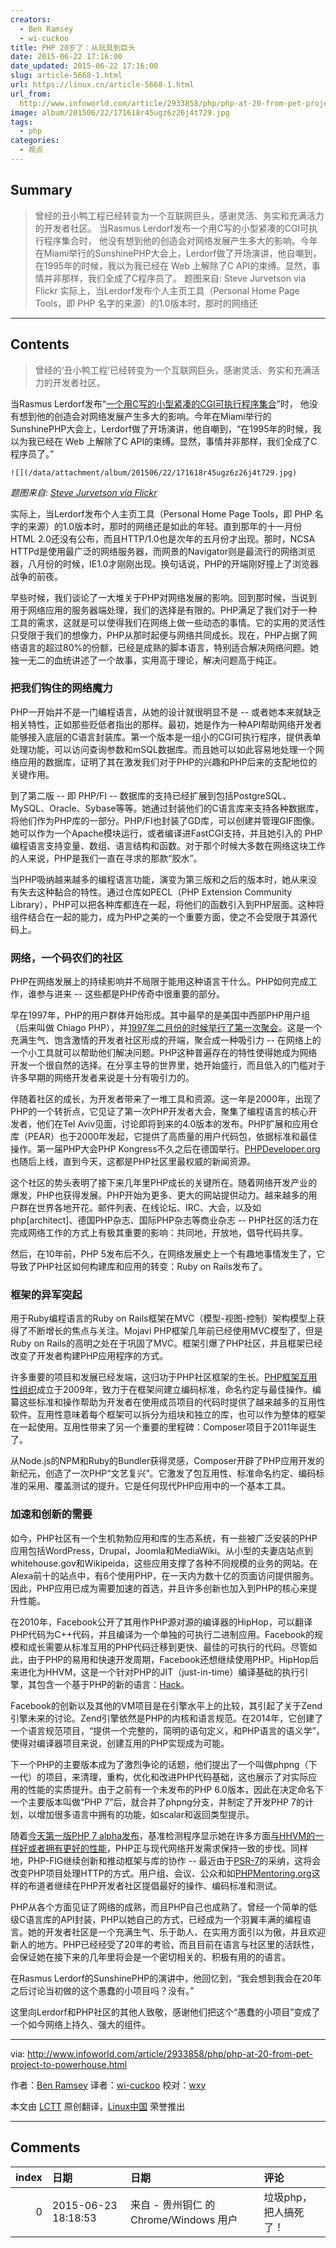 ```yaml
---
creators:
  - Ben Ramsey
  - wi-cuckoo
title: PHP 20岁了：从玩具到巨头
date: 2015-06-22 17:16:00
date_updated: 2015-06-22 17:16:00
slug: article-5668-1.html
url: https://linux.cn/article-5668-1.html
url_from: 
  http://www.infoworld.com/article/2933858/php/php-at-20-from-pet-project-to-powerhouse.html
image: album/201506/22/171618r45ugz6z26j4t729.jpg
tags:
  - php
categories:
  - 观点
---
```


## Summary

> 曾经的丑小鸭工程已经转变为一个互联网巨头，感谢灵活、务实和充满活力的开发者社区。  当Rasmus Lerdorf发布一个用C写的小型紧凑的CGI可执行程序集合时， 他没有想到他的创造会对网络发展产生多大的影响。今年在Miami举行的SunshinePHP大会上，Lerdorf做了开场演讲，他自嘲到，在1995年的时候，我以为我已经在 Web 上解除了C API的束缚。显然，事情并非那样，我们全成了C程序员了。  题图来自: Steve Jurvetson via Flickr 实际上，当Lerdorf发布个人主页工具（Personal Home Page Tools，即 PHP 名字的来源）的1.0版本时，那时的网络还

***

<!-- more -->

## Contents

> 
> 曾经的‘丑小鸭工程’已经转变为一个互联网巨头，感谢灵活、务实和充满活力的开发者社区。
> 
> 
> 

当Rasmus Lerdorf发布“[一个用C写的小型紧凑的CGI可执行程序集合](https://groups.google.com/d/msg/comp.infosystems.www.authoring.cgi/PyJ25gZ6z7A/M9FkTUVDfcwJ)”时， 他没有想到他的创造会对网络发展产生多大的影响。今年在Miami举行的SunshinePHP大会上，Lerdorf做了开场演讲，他自嘲到，“在1995年的时候，我以为我已经在 Web 上解除了C API的束缚。显然，事情并非那样，我们全成了C程序员了。”

`![](/data/attachment/album/201506/22/171618r45ugz6z26j4t729.jpg)`

*题图来自: [Steve Jurvetson via Flickr](https://www.flickr.com/photos/jurvetson/13049862325)*

实际上，当Lerdorf发布个人主页工具（Personal Home Page Tools，即 PHP 名字的来源）的1.0版本时，那时的网络还是如此的年轻。直到那年的十一月份HTML 2.0还没有公布，而且HTTP/1.0也是次年的五月份才出现。那时，NCSA HTTPd是使用最广泛的网络服务器，而网景的Navigator则是最流行的网络浏览器，八月份的时候，IE1.0才刚刚出现。换句话说，PHP的开端刚好撞上了浏览器战争的前夜。

早些时候，我们谈论了一大堆关于PHP对网络发展的影响。回到那时候，当说到用于网络应用的服务器端处理，我们的选择是有限的。PHP满足了我们对于一种工具的需求，这就是可以使得我们在网络上做一些动态的事情。它的实用的灵活性只受限于我们的想像力，PHP从那时起便与网络共同成长。现在，PHP占据了网络语言的超过80%的份额，已经是成熟的脚本语言，特别适合解决网络问题。她独一无二的血统讲述了一个故事，实用高于理论，解决问题高于纯正。

### 把我们钩住的网络魔力

PHP一开始并不是一门编程语言，从她的设计就很明显不是 -- 或者她本来就缺乏相关特性，正如那些贬低者指出的那样。最初，她是作为一种API帮助网络开发者能够接入底层的C语言封装库。第一个版本是一组小的CGI可执行程序，提供表单处理功能，可以访问查询参数和mSQL数据库。而且她可以如此容易地处理一个网络应用的数据库，证明了其在激发我们对于PHP的兴趣和PHP后来的支配地位的关键作用。

到了第二版 -- 即 PHP/FI -- 数据库的支持已经扩展到包括PostgreSQL、MySQL、Oracle、Sybase等等。她通过封装他们的C语言库来支持各种数据库，将他们作为PHP库的一部分。PHP/FI也封装了GD库，可以创建并管理GIF图像。她可以作为一个Apache模块运行，或者编译进FastCGI支持，并且她引入的 PHP 编程语言支持变量、数组、语言结构和函数。对于那个时候大多数在网络这块工作的人来说，PHP是我们一直在寻求的那款“胶水”。

当PHP吸纳越来越多的编程语言功能，演变为第三版和之后的版本时，她从来没有失去这种黏合的特性。通过仓库如PECL（PHP Extension Community Library），PHP可以把各种库都连在一起，将他们的函数引入到PHP层面。这种将组件结合在一起的能力，成为PHP之美的一个重要方面，使之不会受限于其源代码上。

### 网络，一个码农们的社区

PHP在网络发展上的持续影响并不局限于能用这种语言干什么。PHP如何完成工作，谁参与进来 -- 这些都是PHP传奇中很重要的部分。

早在1997年，PHP的用户群体开始形成。其中最早的是美国中西部PHP用户组（后来叫做 Chiago PHP），并[1997年二月份的时候举行了第一次聚会](http://web.archive.org/web/20061215165756/http://chiphpug.php.net/mpug.htm)。这是一个充满生气、饱含激情的开发者社区形成的开端，聚合成一种吸引力 -- 在网络上的一个小工具就可以帮助他们解决问题。PHP这种普遍存在的特性使得她成为网络开发一个很自然的选择。在分享主导的世界里，她开始盛行，而且低入的门槛对于许多早期的网络开发者来说是十分有吸引力的。

伴随着社区的成长，为开发者带来了一堆工具和资源。这一年是2000年，出现了PHP的一个转折点，它见证了第一次PHP开发者大会，聚集了编程语言的核心开发者，他们在Tel Aviv见面，讨论即将到来的4.0版本的发布。PHP扩展和应用仓库（PEAR）也于2000年发起，它提供了高质量的用户代码包，依据标准和最佳操作。第一届PHP大会PHP Kongress不久之后在德国举行。[PHPDeveloper.org](http://www.phpdeveloper.org/)也随后上线，直到今天，这都是PHP社区里最权威的新闻资源。

这个社区的势头表明了接下来几年里PHP成长的关键所在。随着网络开发产业的爆发，PHP也获得发展。PHP开始为更多、更大的网站提供动力。越来越多的用户群在世界各地开花。邮件列表、在线论坛、IRC、大会，以及如php[architect]、德国PHP杂志、国际PHP杂志等商业杂志 -- PHP社区的活力在完成网络工作的方式上有极其重要的影响：共同地，开放地，倡导代码共享。

然后，在10年前，PHP 5发布后不久，在网络发展史上一个有趣地事情发生了，它导致了PHP社区如何构建库和应用的转变：Ruby on Rails发布了。

### 框架的异军突起

用于Ruby编程语言的Ruby on Rails框架在MVC（模型-视图-控制）架构模型上获得了不断增长的焦点与关注。Mojavi PHP框架几年前已经使用MVC模型了，但是Ruby on Rails的高明之处在于巩固了MVC。框架引爆了PHP社区，并且框架已经改变了开发者构建PHP应用程序的方式。

许多重要的项目和发展已经发端，这归功于PHP社区框架的生长。[PHP框架互用性组织](http://www.php-fig.org/)成立于2009年，致力于在框架间建立编码标准，命名约定与最佳操作。编纂这些标准和操作帮助为开发者在使用成员项目的代码时提供了越来越多的互用性软件。互用性意味着每个框架可以拆分为组块和独立的库，也可以作为整体的框架在一起使用。互用性带来了另一个重要的里程碑：Composer项目于2011年诞生了。

从Node.js的NPM和Ruby的Bundler获得灵感，Composer开辟了PHP应用开发的新纪元，创造了一次PHP“文艺复兴”。它激发了包互用性、标准命名约定、编码标准的采用、覆盖测试的提升。它是任何现代PHP应用中的一个基本工具。

### 加速和创新的需要

如今，PHP社区有一个生机勃勃应用和库的生态系统，有一些被广泛安装的PHP应用包括WordPress，Drupal，Joomla和MediaWiki。从小型的夫妻店站点到whitehouse.gov和Wikipeida，这些应用支撑了各种不同规模的业务的网站。在Alexa前十的站点中，有6个使用PHP，在一天内为数十亿的页面访问提供服务。因此，PHP应用已成为需要加速的首选，并且许多创新也加入到PHP的核心来提升性能。

在2010年，Facebook公开了其用作PHP源对源的编译器的HipHop，可以翻译PHP代码为C++代码，并且编译为一个单独的可执行二进制应用。Facebook的规模和成长需要从标准互用的PHP代码迁移到更快、最佳的可执行的代码。尽管如此，由于PHP的易用和快速开发周期，Facebook还想继续使用PHP。HipHop后来进化为HHVM，这是一个针对PHP的JIT（just-in-time）编译基础的执行引擎，其包含一个基于PHP的新的语言：[Hack](http://www.infoworld.com/article/2610885/facebook-q-a--hack-brings-static-typing-to-php-world.html)。

Facebook的创新以及其他的VM项目是在引擎水平上的比较，其引起了关于Zend引擎未来的讨论。Zend引擎依然是PHP的内核和语言规范。在2014年，它创建了一个语言规范项目，“提供一个完整的，简明的语句定义，和PHP语言的语义学”，使得对编译器项目来说，创建互用的PHP实现成为可能。

下一个PHP的主要版本成为了激烈争论的话题，他们提出了一个叫做phpng（下一代）的项目，来清理，重构，优化和改进PHP代码基础，这也展示了对实际应用的性能的实质提升。由于之前有一个未发布的PHP 6.0版本，因此在决定命名下一个主要版本叫做“PHP 7”后，就合并了phpng分支，并制定了开发PHP 7的计划，以增加很多语言中拥有的功能，如scalar和返回类型提示。

随着[今天第一版PHP 7 alpha发布](https://wiki.php.net/todo/php70#timetable)，基准检测程序显示她在许多方面[与HHVM的一样好或者拥有更好的性能](http://talks.php.net/velocity15)，PHP正与现代网络开发需求保持一致的步伐。同样地，PHP-FIG继续创新和推动框架与库的协作 -- 最近由于[PSR-7](http://www.php-fig.org/psr/psr-7/)的采纳，这将会改变PHP项目处理HTTP的方式。用户组、会议、公众和如[PHPMentoring.org](http://phpmentoring.org/)这样的布道者继续在PHP开发者社区提倡最好的操作、编码标准和测试。

PHP从各个方面见证了网络的成熟，而且PHP自己也成熟了。曾经一个简单的低级C语言库的API封装，PHP以她自己的方式，已经成为一个羽翼丰满的编程语言。她的开发者社区是一个充满生气、乐于助人、在实用方面引以为傲，并且欢迎新人的地方。PHP已经经受了20年的考验，而且目前在语言与社区里的活跃性，会保证她在接下来的几年里将会是一个密切相关的、积极有用的的语言。

在Rasmus Lerdorf的SunshinePHP的演讲中，他回忆到，“我会想到我会在20年之后讨论当初做的这个愚蠢的小项目吗？没有。”

这里向Lerdorf和PHP社区的其他人致敬，感谢他们把这个“愚蠢的小项目”变成了一个如今网络上持久、强大的组件。

---

via: <http://www.infoworld.com/article/2933858/php/php-at-20-from-pet-project-to-powerhouse.html>

作者：[Ben Ramsey](http://www.infoworld.com/author/Ben-Ramsey/) 译者：[wi-cuckoo](https://github.com/wi-cuckoo) 校对：[wxy](https://github.com/wxy)

本文由 [LCTT](https://github.com/LCTT/TranslateProject) 原创翻译，[Linux中国](https://linux.cn/) 荣誉推出

***

## Comments

|   index | 日期                | 日期                                   | 评论                  |
|--------:|:--------------------|:---------------------------------------|:----------------------|
|       0 | 2015-06-23 18:18:53 | 来自 - 贵州铜仁 的 Chrome/Windows 用户 | 垃圾php，把人搞死了！ |
